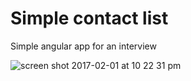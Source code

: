 # Simple contact list

Simple angular app for an interview

![screen shot 2017-02-01 at 10 22 31 pm](https://cloud.githubusercontent.com/assets/4934546/22539296/f8e80426-e8cd-11e6-9317-de0abe7dbb36.png)
